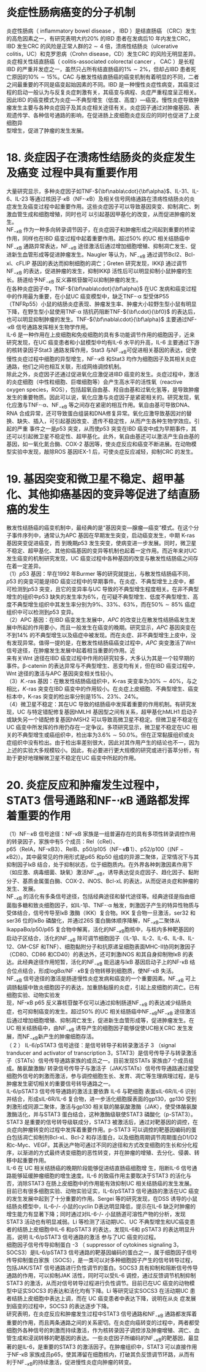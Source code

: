 # 炎症性肠病癌变的分子机制  
炎症性肠病（ inﬂammatory bowel disease ， IBD ）是结直肠癌 （CRC）发生的高危因素之一，有研究表明大约$20\%$ 的IBD 患者在发病后10 年内发生CRC，IBD 发生CRC 的风险是正常人群的$2\sim4$ 倍，溃疡性结肠炎（ulcerative colitis，UC）和克罗恩病（Crohn disease，CD）发生CRC 的风险无明显差异。炎症相关性结直肠癌（ colitis-associated colorectal cancer ， CAC ）是长程 IBD 的严重并发症之一，虽然只占所有结直肠癌的$1\%\sim2\%$，但却占IBD 患者死亡原因的$10\%\sim15\%$。CAC 与散发性结直肠癌的癌变机制有着明显的不同，二者之间最重要的不同是癌变起始因素的不同。IBD 是一种慢性炎症性病变，其癌变过程的启动一般认为与反复炎症刺激有关，其癌变与病程、炎症严重程度呈正相关。因此IBD 的癌变模式为炎症—不典型增生（低度、高度）—癌变。慢性炎症导致肿瘤发生主要与各种炎症因子及其炎症相关途径有关。炎症因子通过对肿瘤基因、表观遗传学、各种信号通路的影响，在促进肠上皮细胞炎症反应的同时也促进了上皮细胞异  
型增生，促进了肿瘤的发生发展。  
# 18.  炎症因子在溃疡性结肠炎的炎症发生及癌变 过程中具有重要作用  
大量研究显示，多种炎症因子如TNF-${\bf\nabla\cdot}{\bf\alpha}$、IL-31、IL-6、IL-23 等通过核因子$\cdot\kappa\mathrm{B}$（NF-$\cdot\kappa\mathrm{B}$）及相关信号网络通路在溃疡性结肠炎的炎症发生及癌变过程中起重要作用。这些炎症因子可以导致基因突变、抑制凋亡、刺激血管生成和细胞增殖，同时也可 以引起基因甲基化的改变，从而促进肿瘤的发生。  
$\mathrm{NF}_{-\kappa\mathrm{B}}$ 作为一种多向转录调节因子，在炎症因子和肿瘤形成之间起到重要的桥梁作用，同样也在IBD 癌变过程中起着重要作用。超过$50\%$ 的UC 相关结肠癌中$\mathrm{NF}_{-\kappa\mathrm{B}}$ 通路异常表达，$\mathrm{NF}_{-\kappa\mathrm{B}}$ 途径激活后通过增加细胞增殖、抑制凋亡发生、促进新生血管形成等促进肿瘤发生。Naugler 等认为，$\mathrm{NF}_{-\kappa\mathrm{B}}$ 通过调节Bcl2、Bcl-xl、cFLIP 基因的表达而抑制细胞的凋亡；Greten 研究发现，IKKβ 通过调节$\mathrm{NF}_{-\kappa\mathrm{B}}$ 的表达，促进肿瘤的发生，抑制IKKβ 活性后可以明显抑制小鼠肿瘤的生长。肠道给予$\mathrm{NF}_{-\kappa\mathrm{B}}$ 反义寡核苷酸可以抑制肿瘤的发生。  
在各种炎症因子中，TNF-${\bf\nabla\cdot}{\bf\alpha}$ 在UC 发病和癌变过程中的作用最为重要，在小鼠UC 癌变模型中，缺乏TNF-$\cdot\upalpha$ 型受体P55（TNFRp55）小鼠的结肠炎症表现、肿瘤发生率、肿瘤大小较野生型小鼠有明显下降，在野生型小鼠使用TNF$\cdot\upalpha$ 拮抗药阻断TNF-${\bf\cdot}{\bf0}$ 的表达后，也可以明显抑制肿瘤的发生。TNF-${\bf\nabla\cdot}{\bf\alpha}$ 主要通过NF-$\cdot\kappa\mathrm{B}$ 信号通路发挥相关生物学作用。  
IL-6 是一种作用在上皮细胞和免疫细胞的具有多功能调节作用的细胞因子，近来研究发现，在UC 癌变患者和小鼠模型中均有IL-6 水平的升高，IL-6 主要通过下游的核转录因子Stat3 通路发挥作用，Stat3 与$\mathrm{NF}_{-\kappa\mathrm{B}}$可促进相关基因的表达，促使慢性炎症过程中细胞的异型增生，NF-$\cdot\kappa\mathrm{B}$ 和Stat3 均作为细胞因子及其相关炎症通路，他们之间也相互关联，形成网络调控机制。  
除此之外，炎症因子还通过促进氧化应激促进IBD 癌变的发生。炎症过程中，激活的炎症细胞（中性粒细胞、巨噬细胞等）会产生高水平的活性氧（reactive oxygen species，ROS），包括超氧自由基、羟自由基和过氧化氢等，是导致肿瘤发生的重要物质。因此可以说，氧化应激与炎症因子是紧密相关的。研究发现，氧化应激与TNF-$\cdot\upalpha$、$\mathrm{NF}_{-\kappa\mathrm{B}}$ 等之间存在紧密的相互作用。氧自由基可导致DNA、RNA 合成异常，还可导致蛋白组装和DNA修复异常。氧化应激导致基因对的替换、缺失、插入，可引起基因改变、遗传不稳定性，从而产生各种生物学效应。引起的严重 事件之一是$p53$ 突变，从而使$p53$ 突变在IBD 癌变中成为早期事件，其还可以引起微卫星不稳定性、超甲基化。此外，氧自由基还可以激活产生自由基的基因，如一氧化氮合酶、COX-2 基因等，使炎症反应和癌变不断进展。在动物模型实验中发现，敲除ROS 基因IEX-1 后，可使炎症反应减轻，抑制CRC 的发生。  
# 19. 基因突变和微卫星不稳定、超甲基化、其他抑癌基因的变异等促进了结直肠癌的发生  
散发性结肠癌的癌变机制中，最经典的是“基因突变—腺瘤—癌变”模式。在这个分子事件序列中，通常认为APC 基因在早期发生突变，启动癌变发生，中期 K-ras  基因突变促进癌变，而 到晚期$p53$ 发生突变，使病变进一步发展。同时，微卫星不稳定、超甲基化、其他抑癌基因的变异等机制也起着一定作用。而近年来对UC 发生癌变的机制研究发现，UC 癌变过程中各种基因的改变与散发性结肠癌之间存在着一定差异。  
（1）$p53$ 基因：早在1992 年Burmer 等的研究就提出，与散发性结肠癌不同，$p53$ 的突变可能是IBD 癌变过程中的早期事件。在炎症、不典型增生上皮中，都可检测到$p53$ 突变，且它的变异率与UC 导致的不典型增生程度相关。在非不典型增生的组织中$p53$ 缺失的发生率为$6\%$，在可疑不典型增生、低度不典型增生、高度不典型增生组织中其发生率分别为$9\%$、$33\%$、$63\%$，而在$50\%\sim85\%$ 癌症组织中可以检测到$p53$ 变异。  
（2）APC 基因：在IBD 癌变发生发展中，$A P C$ 的改变比在散发性结肠癌发生发展中所起的作用要小，而且一般发生在癌变的晚期。研究显示，$A P C$ 基因突变在不到$14\%$ 的不典型增生以及癌症中被发现。而在炎症、非不典型增生上皮中，没有发现异常。值得一提的是，在散发性结肠癌癌变过程中，$A P C$ 突变激活了Wnt 信号途径，在肿瘤发生发展中起着相当重要的作用。近  
来有关Wnt 途径在IBD 癌变过程中作用的研究较多，大多认为其是一个较早期的事件。$\upbeta$-catenin 的表达异常与不典型增生、恶变均有关，但在IBD 癌变过程中，Wnt 途径的激活与APC 基因突变相关性较小。  
（3）$K.$-ras 基因：在散发性结肠癌组织中，K-ras 突变率为$30\%\sim40\%$，与之相比，$K$-ras 突变在IBD 癌变中的作用较小。在炎症上皮细胞、不典型增生、癌变标本中，K-ras 突变的检出率分别是$15\%$、$23\%$、$24\%$。  
（4）微卫星不稳定：其在UC 导致的结肠癌中发挥着重要的作用机制。有研究发现，UC 与特定错配修复基因hMLHl 基因型之间有关系，超甲基化hMLH1 启动子或缺失另一个错配修复基因hMSH2 可以导致高微卫星不稳定。但微卫星不稳定在UC 癌变中所发挥的作用仍存在一定争议。多项研究显示，微卫星不稳定在UC 相关的不典型增生或癌组织中，检出率为$3.6\%\sim50.0\%$。但在正常黏膜组织或炎症组织中没有检出。由于检出率差别很大，因此对其作用产生的结论也不一，因为上述的实验大多规模较小。因此，有必要进行更大规模的研究或进行荟萃分析，有助于更好地理解微卫星不稳定在UC 癌变中所起的作用。  
# 20. 炎症反应和肿瘤发生过程中，STAT3 信号通路和NF-$\cdot\kappa\mathsf{B}$ 通路都发挥着重要的作用  
（1）NF-$\cdot\kappa\mathrm{B}$ 信号途径：NF-κB 家族是一组普遍存在的具有多项性转录调控作用的转录因子，家族中有5 个成员：Rel（cRel）、  
p65（RelA，NF-κB3）、RelB、p50/p105（NF-$\cdot\kappa\mathbf{B}\,1$）、p52/p100（$\scriptstyle\left(\mathrm{NF}-\kappa\mathrm{B}2\right)$）。其中最常见的作用形式是p65 和p50 组成的异源二聚体，正常情况下与其抑制因子IκB 结合，处于抑制状态，位于细胞质内。在外界各种刺激因素作用下（如应激、病毒细菌、缺氧）激活$\mathrm{NF}_{-\kappa\mathrm{B}}$，诱导表达促炎症因子、趋化因子、黏附分子、基质金属蛋白酶、COX-2、iNOS、Bcl-xL 的表达，从而促进炎症和肿瘤的发生、发展。  
$\mathrm{NF}_{-\kappa\mathrm{B}}$ 的活化有多条信号途径，包括经典途径和替代途径等。经典途径是指由细菌脂多糖和致炎细胞因子，如IL-1β、TNF-$\cdot\upalpha$ 触发，刺激因子产生的特异性物质与受体结合，信号传导至IκB 激酶（IKK）复合物。IKK 复合物一旦激活，ser32 和ser36 位的$\mathrm{{I}\kappa B o}$ 磷酸化，并通过26S 蛋白酶体顺序降解，$\mathrm{NF}_{-\kappa\mathrm{B}}$二聚体从$\mathrm{IkappaB\upalpha/p50/p65}$ 复合物中解离，活化的$\mathrm{NF}_{-\kappa\mathrm{B}}$胞核中，与核内多种靶基因的启动子区结合，活化的$\mathrm{NF}_{-\kappa\mathrm{B}}$ 除可调节细胞因子（IL-1β、IL-2、IL-6、IL-8、IL-12、GM-CSF 和TNF）、细胞黏附分子和抗原递呈细胞表面MHC-Ⅱ协同刺激因子（CD80、CD86 和CD40）的表达外，还可刺激iNOS 和其自身抑制物IκB 的表达。此经典途径作用短暂，活化的$\mathrm{NF}_{-\kappa\mathrm{B}}$ 能迅速与IκB 基因启动子上的NF-κB 结合位点结合，形成$\mathrm{logB}\alpha/\mathrm{NF}{\cdot}\kappa\mathrm{B}$复合物转移到细胞质，使NF-κB 失活。  
$\mathrm{NF}_{-\kappa\mathrm{B}}$ 信号途径的激活是肠道慢性炎症发病和癌变的一个重要因素。$\mathrm{NF}_{-\kappa\mathrm{B}}$ 可上调肠黏膜中致炎细胞因子的表达，加重肠黏膜的炎症，引起上皮细胞的凋亡。已有细胞实验、动物实验发  
现，NF-κB p65 反义寡核苷酸不仅可以通过抑制肠道$\mathrm{NF}_{-\kappa\mathrm{B}}$ 的表达减少结肠炎症，也可抑制癌变的发生。超过$50\%$ 的UC 相关结肠癌中$\mathrm{NF}_{-\kappa\mathrm{B}}$$\mathrm{NF}_{-\kappa\mathrm{B}}$ 途径激活后通过增加细胞增殖、抑制凋亡发生，促进新生血管形成等，促进肿瘤发生。在UC 相关结肠癌中，由$\mathrm{NF}_{-\kappa\mathrm{B}}$ 诱导产生的细胞因子能够促使UC相关CRC 发生发展，而$\mathrm{NF}_{-\kappa\mathrm{B}}$新产生的肿瘤细胞存活。  
（ 2 ） IL-6/pSTAT3  信号途径：是信号转导子和转录激活子 3 （signal tranducer and activator of transcription 3，STAT3）是信号传导子与转录激活子（STATs）信号传导通路家族的成员之一。目前发现STATs 家族由7 个成员组成。酪氨酸激酶/ 转录信号传导子与激活子（JAK/STATs）信号传导通路通过接受细胞外信号的刺激而激活，参与调控细胞生长、发育、凋亡等生理病理过程，是与肿瘤发生密切相关的重要信号转导通路之一。  
IL-6/pSTAT3  信号传导通路的激活主要依靠 IL-6  与靶细胞 表面sIL-6R/IL-6 识别并结合，形成sIL-6R/IL-6 复合物，进一步活化细胞膜表面的gp130，gp130 受到刺激形成同源二聚体，激活与gp130 相关联的酪氨酸激酶（JAK），使受体酪氨酸激酶活化，并与STAT3 蛋白结合，这种激酶级联使STAT3 磷酸化（p-STAT3）。STAT3 是重要的信号转导级联成分，STAT3 被激活后，通过对靶基因的调控，在炎症向肿瘤转变的过程中发挥着重要作用。p-STAT3 可以调控的靶基因编码的蛋白包括凋亡抑制剂Bcl-xL、Bcl-2 和存活蛋白，以及细胞周期调节周期蛋白D1/D2和c-Myc、VEGF。其表达产物可通过不同的途径和方式改变细胞的生长和分化程序，以渐进的方式最终诱变细胞的恶性转变，并在肿瘤的增殖、去分化、侵袭、转移中起重要作用。  
IL-6  在 UC  相关结肠癌的晚期阶段能够促进结直肠癌细胞增 生，阻断IL-6 信号通路能够延缓肿瘤细胞的增生速度。IL-6 的致癌作用主要取决于STAT3 的活化与否，消除STAT3 在肠上皮细胞中的作用能有效抑制UC 相关结肠癌的发生发展。目前已有很多细胞实验、动物实验证实，IL-6/pSTAT3 信号通路的激活在UC 癌变的发生发展中起到了十分重要的作用。Sergei 等的研究发现，在DSS 诱导的小鼠结肠炎模型中，IL-6-/- 小鼠的cyclin D表达明显降低，提示在IL-6 缺乏时肿瘤的增生能力有显著下降；同时通过对IL-6-/- 小鼠肠道可溶性产物的分析，发现STAT3 活动也有明显减弱。Li 等检测了活动期UC、UC 不典型增生和UC癌变患者的结肠上皮细胞中IL-6 和pSTAT3 的表达，发现IL-6和 pSTAT3  的表达明显升高，说明 IL-6/pSTAT3  信号通路的激活 参与了UC 癌变的过程。  
细胞因子信号传导抑制蛋白 -3 （ suppressor of cytokines  signaling 3，SOCS3）是IL-6/pSTAT3 信号通路的靶基因编码的蛋白之一，属于细胞因子信号传导抑制蛋白家族（SOCS），是一类可以对多种细胞因子产生的信号转导过程，包括JAK/STAT 信号通路进行负性调节的蛋白。SOCS3 具有抑制和阻断信号传导通路的作用，可以抑制JAK 活性，同时可以受IL-6 调控，通过反馈调节机制抑制STAT3 的激活，从而对信号转导过程进行负性调节。目前已在UC 癌变的动物模型中证实SOCS3 的表达和活化均有下降。Li 等研究证实SOCS3 在活动期UC 患者结肠上皮细胞中表达上调，而在 UC  癌变患者中表达下降，说明在从炎 症发展到癌变的过程中，SOCS3 的表达逐步下降。  
研究表明，在炎症反应和肿瘤发生过程中STAT3 信号通路和$\mathrm{NF}_{-\kappa\mathrm{B}}$ 通路都发挥着重要的作用，而且两条通路之间的关系密切。在炎症向癌转变的过程中，两者都受细胞外各种信号的刺激而持续激活，作为核转录因子调控涉及肿瘤增殖、凋亡、血管生成和浸润转移的靶基因的表达。一些炎症因子所编码的$\mathrm{NF}_{-\kappa\mathrm{B}}$的靶基因，最显著的是IL-6，是重要的STAT3 的激活因子。在肿瘤组织中，STAT3 可以直接作用于NF-κB 家族成员p65，使其滞留在细胞核内，打破其负反馈调节环路，从而有利于$\mathrm{NF}_{-\kappa\mathrm{B}}$的持续激活，促进慢性炎症向肿瘤的转变。  
